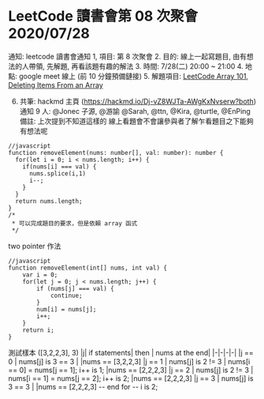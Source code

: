 # LeetCode 讀書會第 08 次聚會 2020/07/28


通知: 
leetcode 讀書會通知
1, 項目: 第 8 次聚會
2. 目的: 線上一起寫題目, 由有想法的人帶領, 先解題, 再看該題有趣的解法
3. 時間: 7/28(二) 20:00 ~ 21:00
4. 地點: google meet 線上 (前 10 分鐘預備鏈接)
5. 解題項目:  [LeetCode Array 101, Deleting Items From an Array](https://leetcode.com/explore/learn/card/fun-with-arrays/)


6. 共筆: hackmd 主頁 (https://hackmd.io/Dj-vZ8WJTa-AWgKxNvserw?both)
通知 9 人: @Jonec 子源, @游諭 @Sarah, @ttn, @Kira, @turtle, @EnPing
備註: 上次提到不知道這樣的 線上看題會不會讓參與者了解乍看題目之下能夠有想法呢


```javascript=
//javascript
function removeElement(nums: number[], val: number): number {
  for(let i = 0; i < nums.length; i++) {
    if(nums[i] === val) {
      nums.splice(i,1)
      i--;
    }
  }
  return nums.length;
}
/*
 * 可以完成題目的要求，但是依賴 array 函式
 */
```

two pointer 作法
```javascript=
//javascript
function removeElement(int[] nums, int val) {
    var i = 0;
    for(let j = 0; j < nums.length; j++) {
        if (nums[j] === val) {
            continue;
        }
        num[i] = nums[j];
        i++;
    }
    return i;
}
```

測試樣本 ([3,2,2,3], 3)
|j| if statements| then | nums at the end|
|-|-|-|-|
|j == 0 | nums[j] is 3 == 3 | |nums == [3,2,2,3]
|j == 1 | nums[j] is 2 != 3 | nums[i == 0] = nums[j == 1]; i++ is 1; |nums == [2,2,2,3]
|j == 2 | nums[j] is 2 != 3 | nums[i == 1] = nums[j == 2]; i++ is 2; |nums == [2,2,2,3]
|j == 3 | nums[j] is 3 == 3 | |nums == [2,2,2,3]
-- end for --
i is 2;